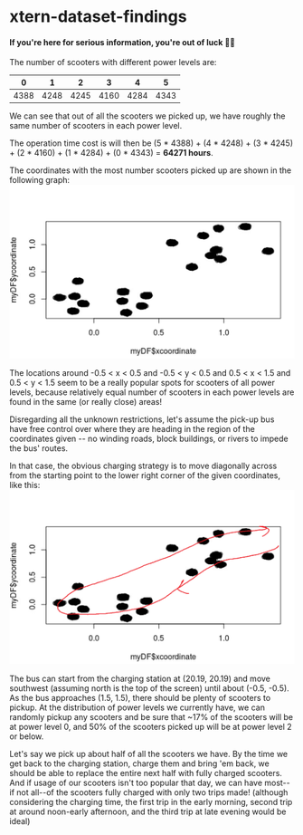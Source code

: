 # xtern-dataset-findings

#### If you're here for serious information, you're out of luck 👨‍💻

The number of scooters with different power levels are:

| 0    | 1    | 2    | 3    | 4    | 5    |
|------|------|------|------|------|------|
| 4388 | 4248 | 4245 | 4160 | 4284 | 4343 |

We can see that out of all the scooters we picked up, we have roughly the same number of scooters in each power level. 

The operation time cost is will then be (5 * 4388) + (4 * 4248) + (3 * 4245) + (2 * 4160) + (1 * 4284) + (0 * 4343) = **64271 hours**.

The coordinates with the most number scooters picked up are shown in the following graph:
![Popular Scooter Locations](coordinate_plot.PNG)

The locations around -0.5 < x < 0.5 and -0.5 < y < 0.5 and 0.5 < x < 1.5 and 0.5 < y < 1.5 seem to be a really popular spots for scooters of all power levels, because relatively equal number of scooters in each power levels are found in the same (or really close) areas!

Disregarding all the unknown restrictions, let's assume the pick-up bus have free control over where they are heading in the region of the coordinates given -- no winding roads, block buildings, or rivers to impede the bus' routes.

In that case, the obvious charging strategy is to move diagonally across from the starting point to the lower right corner of the given coordinates, like this:
![Pickup Routes](pickup.png)

The bus can start from the charging station at (20.19, 20.19) and move southwest (assuming north is the top of the screen) until about (-0.5, -0.5). As the bus approaches (1.5, 1.5), there should be plenty of scooters to pickup. At the distribution of power levels we currently have, we can randomly pickup any scooters and be sure that ~17% of the scooters will be at power level 0, and 50% of the scooters picked up will be at power level 2 or below. 

Let's say we pick up about half of all the scooters we have. By the time we get back to the charging station, charge them and bring 'em back, we should be able to replace the entire next half with fully charged scooters. And if usage of our scooters isn't too popular that day, we can have most--if not all--of the scooters fully charged with only two trips made! (although considering the charging time, the first trip in the early morning, second trip at around noon-early afternoon, and the third trip at late evening would be ideal)
